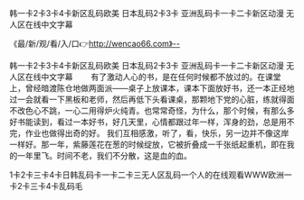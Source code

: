 韩一卡2卡3卡4卡新区乱码欧美
日本乱码2卡3卡
亚洲乱码卡一卡二卡新区动漫
无人区在线中文字幕


《最/新/观/看/入/口👉http://wencao66.com》--

韩一卡2卡3卡4卡新区乱码欧美
日本乱码2卡3卡
亚洲乱码卡一卡二卡新区动漫
无人区在线中文字幕
　　有了激动人心的书，是在任何时候都不放过的。在课堂上，曾经暗渡陈仓地做两面派——桌子上放课本，课本下面放好书，还一本正经地过一会就看一下黑板和老师，然后再低下头看课桌，那颗地下党的心脏，练就得面不改色心不跳，一心二用得炉火纯青。也常常奇怪，为什么，那个时候，有那么多好书能读到，看过一本好书，好几天里，心情都跟过年一样，浑身的劲，总是用不完，作业也做得出奇的好。
我们互相感激，听了，看，快乐，另一边并不像这岸一样好。那一年，紫藤莲花在葱的时候绽放，它被折叠成一千张纸起重机，即在我的一年里飞。时间不老，我们不分散，这是血的血。





1卡2卡三卡4卡日韩乱码卡一卡二卡三无人区乱码一个人的在线观看WWW欧洲一卡2卡三卡4卡乱码毛
